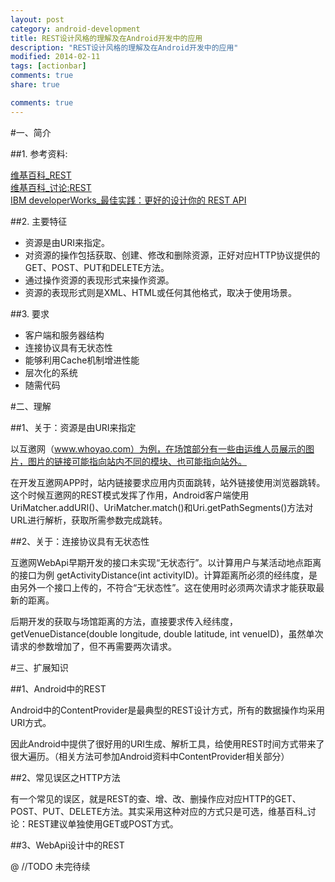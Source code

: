 ```yaml
---
layout: post
category: android-development
title: REST设计风格的理解及在Android开发中的应用
description: "REST设计风格的理解及在Android开发中的应用"
modified: 2014-02-11
tags: [actionbar]
comments: true
share: true

comments: true
---
```

#一、简介

##1.     参考资料:

[维基百科_REST](http://zh.wikipedia.org/wiki/REST)<br/>
[维基百科_讨论:REST](http://zh.wikipedia.org/wiki/Talk:REST)<br/>
[IBM developerWorks_最佳实践：更好的设计你的 REST API](https://www.ibm.com/developerworks/cn/web/1103_chenyan_restapi/)

##2.     主要特征

* 资源是由URI来指定。
* 对资源的操作包括获取、创建、修改和删除资源，正好对应HTTP协议提供的GET、POST、PUT和DELETE方法。
* 通过操作资源的表现形式来操作资源。
* 资源的表现形式则是XML、HTML或任何其他格式，取决于使用场景。


##3.     要求

* 客户端和服务器结构
* 连接协议具有无状态性
* 能够利用Cache机制增进性能
* 层次化的系统
* 随需代码

#二、理解

##1、关于：资源是由URI来指定

以互邀网（www.whoyao.com）为例，在场馆部分有一些由运维人员展示的图片，图片的链接可能指向站内不同的模块、也可能指向站外。

在开发互邀网APP时，站内链接要求应用内页面跳转，站外链接使用浏览器跳转。这个时候互邀网的REST模式发挥了作用，Android客户端使用UriMatcher.addURI()、UriMatcher.match()和Uri.getPathSegments()方法对URL进行解析，获取所需参数完成跳转。
   

##2、关于：连接协议具有无状态性

互邀网WebApi早期开发的接口未实现“无状态行”。以计算用户与某活动地点距离的接口为例 getActivityDistance(int activityID)。计算距离所必须的经纬度，是由另外一个接口上传的，不符合“无状态性”。这在使用时必须两次请求才能获取最新的距离。
   
后期开发的获取与场馆距离的方法，直接要求传入经纬度，getVenueDistance(double longitude, double latitude, int venueID)，虽然单次请求的参数增加了，但不再需要两次请求。
   
#三、扩展知识

##1、Android中的REST

Android中的ContentProvider是最典型的REST设计方式，所有的数据操作均采用URI方式。
	   
因此Android中提供了很好用的URI生成、解析工具，给使用REST时间方式带来了很大遍历。（相关方法可参加Android资料中ContentProvider相关部分）
       
##2、常见误区之HTTP方法

有一个常见的误区，就是REST的查、增、改、删操作应对应HTTP的GET、POST、PUT、DELETE方法。其实采用这种对应的方式只是可选，维基百科_讨论：REST建议单独使用GET或POST方式。
       
##3、WebApi设计中的REST

@ //TODO 未完待续
 